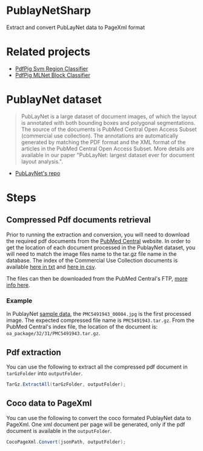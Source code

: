# PublayNetSharp
Extract and convert PubLayNet data to PageXml format

# Related projects
- [PdfPig Svm Region Classifier](https://github.com/BobLd/PdfPigSvmRegionClassifier)
- [PdfPig MLNet Block Classifier](https://github.com/BobLd/PdfPigMLNetBlockClassifier)

# PublayNet dataset
> PubLayNet is a large dataset of document images, of which the layout is annotated with both bounding boxes and polygonal 
> segmentations. The source of the documents is PubMed Central Open Access Subset (commercial use collection). The annotations 
> are automatically generated by matching the PDF format and the XML format of the articles in the PubMed Central Open Access 
> Subset. More details are available in our paper "PubLayNet: largest dataset ever for document layout analysis.".
- [PubLayNet's repo](https://github.com/ibm-aur-nlp/PubLayNet)

# Steps
## Compressed Pdf documents retrieval
Prior to running the extraction and conversion, you will need to download the required pdf documents from the [PubMed Central](https://www.ncbi.nlm.nih.gov/pmc/) website.
In order to get the location of each document processed in the PublayNet dataset, you will need to match the 
image files name to the tar.gz file name in the database. The index of the Commercial Use Collection documents is available 
[here in txt](https://ftp.ncbi.nlm.nih.gov/pub/pmc/oa_comm_use_file_list.txt) and [here in csv](https://ftp.ncbi.nlm.nih.gov/pub/pmc/oa_comm_use_file_list.csv).

The files can then be downloaded from the PubMed Central's FTP, [more info here](https://www.ncbi.nlm.nih.gov/pmc/tools/ftp/#dir_file).

### Example
In PublayNet [sample data](https://github.com/ibm-aur-nlp/PubLayNet/blob/master/examples/samples.json), the `PMC5491943_00004.jpg` is the first processed image. The expected compressed file name 
is `PMC5491943.tar.gz`. From the PubMed Central's index file, the location of the document is: `oa_package/32/31/PMC5491943.tar.gz`.

## Pdf extraction
You can use the following to extract all the compressed pdf document in `tarGzFolder` into `outputFolder`.
```csharp
TarGz.ExtractAll(tarGzFolder, outputFolder);
```

## Coco data to PageXml
You can use the following to convert the coco formated PublayNet data to PageXml. One xml document per page will be generated, only if the pdf document is available in the `outputFolder`.
```csharp
CocoPageXml.Convert(jsonPath, outputFolder);
```

